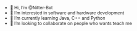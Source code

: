- 👋 Hi, I’m @Nitter-Bot
- 👀 I’m interested in software and hardware development
- 🌱 I’m currently learning Java, C++  and Python
- 💞️ I’m looking to collaborate on people who wants teach me


<!---
Nitter-Bot/Nitter-Bot is a ✨ special ✨ repository because its `README.md` (this file) appears on your GitHub profile.
You can click the Preview link to take a look at your changes.
--->
